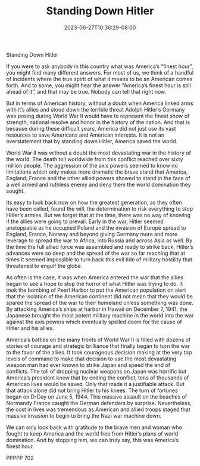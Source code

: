﻿---
title: "Standing Down Hitler"
date: 2023-06-27T10:36:29-08:00
description: "TXT Tips for Web Success"
featured_image: "/images/TXT.jpg"
tags: ["TXT"]
---

Standing Down Hitler

If you were to ask anybody in this country what was America’s “finest hour”, you might find many different answers.  For most of us, we think of a handful of incidents where the true spirit of what it means to be an American comes forth.  And to some, you might hear the answer “America’s finest hour is still ahead of it”, and that may be true.  Nobody can tell that right now.

But in terms of American history, without a doubt when America linked arms with it’s allies and stood down the terrible threat Adolph Hitler’s Germany was posing during World War II would have to represent the finest show of strength, national resolve and honor in the history of the nation.  And that is because during these difficult years, America did not just use its vast resources to save Americans and American interests.  It is not an overstatement that by standing down Hitler, America saved the world.

World War II was without a doubt the most devastating war in the history of the world.  The death toll worldwide from this conflict reached over sixty million people.  The aggression of the axis powers seemed to know no limitations which only makes more dramatic the brave stand that America, England, France and the other allied powers showed to stand in the face of a well armed and ruthless enemy and deny them the world domination they sought.

Its easy to look back now on how the greatest generation, as they often have been called, found the will, the determination to risk everything to stop Hitler’s armies.  But we forget that at the time, there was no way of knowing if the allies were going to prevail.  Early in the war, Hitler seemed unstoppable as he occupied Poland and the invasion of Europe spread to England, France, Norway and beyond giving Germany more and more leverage to spread the war to Africa, into Russia and across Asia as well.  By the time the full allied force was assembled and ready to strike back, Hitler’s advances were so deep and the spread of the war so far reaching that at times it seemed impossible to turn back this evil tide of military hostility that threatened to engulf the globe.

As often is the case, it was when America entered the war that the allies began to see a hope to stop the horror of what Hitler was trying to do.  It took the bombing of Pearl Harbor to put the American population on alert that the isolation of the American continent did not mean that they would be spared the spread of the war to their homeland unless something was done.  By attacking America’s ships at harbor in Hawaii on December 7, 1941, the Japanese brought the most potent military machine in the world into the war against the axis powers which eventually spelled doom for the cause of Hitler and his allies.

America’s battles on the many fronts of World War II is filled with dozens of stories of courage and strategic brilliance that finally began to turn the war to the favor of the allies.  It took courageous decision making at the very top levels of command to make that decision to use the most devastating weapon man had ever known to strike Japan and speed the end of conflicts.  The toll of dropping nuclear weapons on Japan was horrific but America’s president knew that by ending the conflict, tens of thousands of American lives would be saved.  Only that made it a justifiable attack.  But that attack alone did not bring Hitler to his knees.  The turn of fortunes began on D-Day on June 5, 1944.  This massive assault on the beaches of Normandy France caught the German defenders by surprise.  Nevertheless, the cost in lives was tremendous as American and allied troops staged that massive invasion to begin to bring the Nazi war machine down.

We can only look back with gratitude to the brave men and woman who fought to keep America and the world free from Hitler’s plans of world domination.  And by stopping him, we can truly say, this was America’s finest hour.

PPPPP 702

